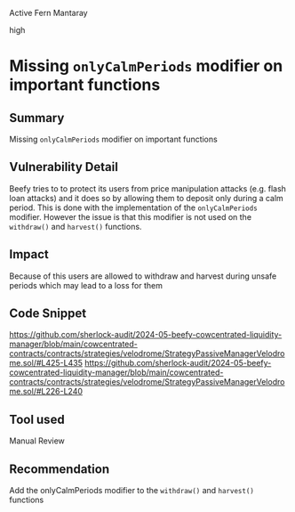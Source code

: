 Active Fern Mantaray

high

# Missing `onlyCalmPeriods` modifier on important functions

## Summary
Missing `onlyCalmPeriods` modifier on important functions

## Vulnerability Detail
Beefy tries to to protect its users from price manipulation attacks (e.g. flash loan attacks) and it does so by allowing them to deposit only during a calm period. This is done with the implementation of the `onlyCalmPeriods` modifier. However the issue is that this modifier is not used on the `withdraw()` and `harvest()` functions.

## Impact
Because of this users are allowed to withdraw and harvest during unsafe periods which may lead to a loss for them

## Code Snippet
https://github.com/sherlock-audit/2024-05-beefy-cowcentrated-liquidity-manager/blob/main/cowcentrated-contracts/contracts/strategies/velodrome/StrategyPassiveManagerVelodrome.sol/#L425-L435
https://github.com/sherlock-audit/2024-05-beefy-cowcentrated-liquidity-manager/blob/main/cowcentrated-contracts/contracts/strategies/velodrome/StrategyPassiveManagerVelodrome.sol/#L226-L240

## Tool used

Manual Review

## Recommendation
Add the onlyCalmPeriods modifier to the `withdraw()` and `harvest()` functions
